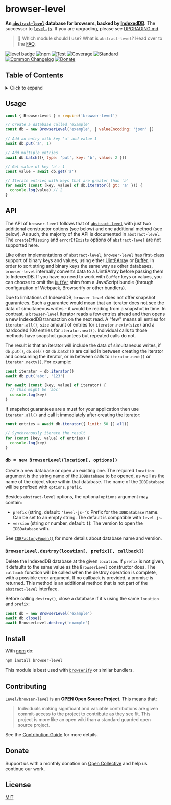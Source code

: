 # browser-level

**An [`abstract-level`][abstract-level] database for browsers, backed by [IndexedDB][indexeddb].** The successor to [`level-js`](https://github.com/Level/level-js). If you are upgrading, please see [UPGRADING.md](UPGRADING.md).

> :pushpin: Which module should I use? What is `abstract-level`? Head over to the [FAQ](https://github.com/Level/community#faq).

[![level badge][level-badge]][awesome]
[![npm](https://img.shields.io/npm/v/browser-level.svg)](https://www.npmjs.com/package/browser-level)
[![Test](https://img.shields.io/github/workflow/status/Level/browser-level/Test?label=test)](https://github.com/Level/browser-level/actions/workflows/test.yml)
[![Coverage](https://img.shields.io/codecov/c/github/Level/browser-level?label=\&logo=codecov\&logoColor=fff)](https://codecov.io/gh/Level/browser-level)
[![Standard](https://img.shields.io/badge/standard-informational?logo=javascript\&logoColor=fff)](https://standardjs.com)
[![Common Changelog](https://common-changelog.org/badge.svg)](https://common-changelog.org)
[![Donate](https://img.shields.io/badge/donate-orange?logo=open-collective\&logoColor=fff)](https://opencollective.com/level)

## Table of Contents

<details><summary>Click to expand</summary>

- [Usage](#usage)
- [API](#api)
  - [`db = new BrowserLevel(location[, options])`](#db--new-browserlevellocation-options)
  - [`BrowserLevel.destroy(location[, prefix][, callback])`](#browserleveldestroylocation-prefix-callback)
- [Install](#install)
- [Contributing](#contributing)
- [Donate](#donate)
- [License](#license)

</details>

## Usage

```js
const { BrowserLevel } = require('browser-level')

// Create a database called 'example'
const db = new BrowserLevel('example', { valueEncoding: 'json' })

// Add an entry with key 'a' and value 1
await db.put('a', 1)

// Add multiple entries
await db.batch([{ type: 'put', key: 'b', value: 2 }])

// Get value of key 'a': 1
const value = await db.get('a')

// Iterate entries with keys that are greater than 'a'
for await (const [key, value] of db.iterator({ gt: 'a' })) {
  console.log(value) // 2
}
```

## API

The API of `browser-level` follows that of [`abstract-level`](https://github.com/Level/abstract-level) with just two additional constructor options (see below) and one additional method (see below). As such, the majority of the API is documented in `abstract-level`. The `createIfMissing` and `errorIfExists` options of `abstract-level` are not supported here.

Like other implementations of `abstract-level`, `browser-level` has first-class support of binary keys and values, using either [Uint8Array](https://developer.mozilla.org/en-US/docs/Web/JavaScript/Reference/Global_Objects/Uint8Array) or [Buffer](https://nodejs.org/api/buffer.html). In order to sort string and binary keys the same way as other databases, `browser-level` internally converts data to a Uint8Array before passing them to IndexedDB. If you have no need to work with `Buffer` keys or values, you can choose to omit the [`buffer`](https://github.com/feross/buffer) shim from a JavaScript bundle (through configuration of Webpack, Browserify or other bundlers).

Due to limitations of IndexedDB, `browser-level` does not offer snapshot guarantees. Such a guarantee would mean that an iterator does not see the data of simultaneous writes - it would be reading from a snapshot in time. In contrast, a `browser-level` iterator reads a few entries ahead and then opens a new IndexedDB transaction on the next read. A "few" means all entries for `iterator.all()`, `size` amount of entries for `iterator.nextv(size)` and a hardcoded 100 entries for `iterator.next()`. Individual calls to those methods have snapshot guarantees but repeated calls do not.

The result is that an iterator will include the data of simultaneous writes, if `db.put()`, `db.del()` or `db.batch()` are called in between creating the iterator and consuming the iterator, or in between calls to `iterator.next()` or `iterator.nextv()`. For example:

```js
const iterator = db.iterator()
await db.put('abc', '123')

for await (const [key, value] of iterator) {
  // This might be 'abc'
  console.log(key)
}
```

If snapshot guarantees are a must for your application then use `iterator.all()` and call it immediately after creating the iterator:

```js
const entries = await db.iterator({ limit: 50 }).all()

// Synchronously iterate the result
for (const [key, value] of entries) {
  console.log(key)
}
```

### `db = new BrowserLevel(location[, options])`

Create a new database or open an existing one. The required `location` argument is the string name of the [`IDBDatabase`](https://developer.mozilla.org/en-US/docs/Web/API/IDBDatabase) to be opened, as well as the name of the object store within that database. The name of the `IDBDatabase` will be prefixed with `options.prefix`.

Besides `abstract-level` options, the optional `options` argument may contain:

- `prefix` (string, default: `'level-js-'`): Prefix for the `IDBDatabase` name. Can be set to an empty string. The default is compatible with `level-js`.
- `version` (string or number, default: `1`): The version to open the `IDBDatabase` with.

See [`IDBFactory#open()`](https://developer.mozilla.org/en-US/docs/Web/API/IDBFactory/open) for more details about database name and version.

### `BrowserLevel.destroy(location[, prefix][, callback])`

Delete the IndexedDB database at the given `location`. If `prefix` is not given, it defaults to the same value as the `BrowserLevel` constructor does. The `callback` function will be called when the destroy operation is complete, with a possible error argument. If no callback is provided, a promise is returned. This method is an additional method that is not part of the [`abstract-level`](https://github.com/Level/abstract-level) interface.

Before calling `destroy()`, close a database if it's using the same `location` and `prefix`:

```js
const db = new BrowserLevel('example')
await db.close()
await BrowserLevel.destroy('example')
```

## Install

With [npm](https://npmjs.org) do:

```bash
npm install browser-level
```

This module is best used with [`browserify`](http://browserify.org) or similar bundlers.

## Contributing

[`Level/browser-level`](https://github.com/Level/browser-level) is an **OPEN Open Source Project**. This means that:

> Individuals making significant and valuable contributions are given commit-access to the project to contribute as they see fit. This project is more like an open wiki than a standard guarded open source project.

See the [Contribution Guide](https://github.com/Level/community/blob/master/CONTRIBUTING.md) for more details.

## Donate

Support us with a monthly donation on [Open Collective](https://opencollective.com/level) and help us continue our work.

## License

[MIT](LICENSE)

[level-badge]: https://leveljs.org/img/badge.svg

[indexeddb]: https://developer.mozilla.org/en-US/docs/Web/API/IndexedDB_API

[awesome]: https://github.com/Level/awesome

[abstract-level]: https://github.com/Level/abstract-level
